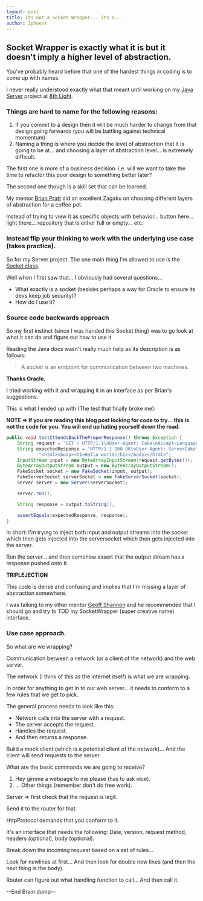 ```yaml
---
layout: post
title: Its not a Socket Wrapper... its a...
author: Jphoenx
---
```


## Socket Wrapper is exactly what it is but it doesn't imply a higher level of abstraction.

You've probably heard before that one of the hardest things in coding is to come up
with names.

I never really understood exactly what that meant until working on my [Java Server](http://github.com/JPHoenx/javaServer)
project at [8th Light](https://www.8thlight.com).

### Things are hard to name for the following reasons:

1. If you commit to a design then it will be much harder to change from that
design going forwards (you will be battling against technical momentum).
2. Naming a thing is where you decide the level of abstraction that it is going
to be at... and choosing a layer of abstraction level... is extremely difficult.

The first one is more of a business decision. i.e. will we want to take the time
to refactor this poor design to something better later?

The second one though is a skill set that can be learned.

My mentor [Brian Pratt](https://twitter.com/pratt_b) did an excellent Zagaku on
choosing different layers of abstraction for a coffee pot.

Instead of trying to view it as specific objects with behavior... button here... light there...
repository that is either full or empty... etc.

### Instead flip your thinking to work with the underlying use case (takes practice).

So for my Server project. The one main thing I'm allowed to use is the [Socket class](https://docs.oracle.com/javase/8/docs/api/java/net/Socket.html).

Well when I first saw that... I obviously had several questions...

* What exactly is a socket (besides perhaps a way for Oracle to ensure its devs keep job security)?
* How do I use it?

### Source code backwards approach

So my first instinct (since I was handed this Socket thing) was to go look at what it
can do and figure out how to use it

Reading the Java docs wasn't really much help as its description is as follows:

> A socket is an endpoint for communication between two machines.

**Thanks Oracle.**

I tried working with it and wrapping it in an interface as per Brian's suggestions.

This is what I ended up with (The test that finally broke me):

**NOTE => If you are reading this blog post looking for code to try... this is not the code for you.
You will end up hating yourself down the road.**

```Java
public void testItSendsBackTheProperResponse() throws Exception {
    String request = "GET / HTTP/1.1\nUser-Agent: Cake\nAccept-Language: en-us\n";
    String expectedResponse = "HTTP/1.1 200 OK\nUser-Agent: ServerCake\nContent-Type: text/html\n\n" +
            "<html><body><h1>Hello world</h1></body></html>";
    InputStream input = new ByteArrayInputStream(request.getBytes());
    ByteArrayOutputStream output = new ByteArrayOutputStream();
    FakeSocket socket = new FakeSocket(input, output);
    FakeServerSocket serverSocket = new FakeServerSocket(socket);
    Server server = new Server(serverSocket);

    server.run();

    String response = output.toString();

    assertEquals(expectedResponse, response);
}
```

In short:
I'm trying to inject both input and output streams into the socket which then
gets injected into the serversocket which then gets injected into the server.

Run the server... and then somehow assert that the output stream has a response pushed onto it.

**TRIPLEJECTION**

This code is dense and confusing and implies that I'm missing a layer of abstraction somewhere.

I was talking to my other mentor [Geoff Shannon](https://twitter.com/radicalzephyr) and he recommended
that I should go and try to TDD my SocketWrapper (super creative name) interface.

### Use case approach.

So what are we wrapping?

Communication between a network (or a client of the network) and the web server.

The network (I think of this as the internet itself) is what we are wrapping.

In order for anything to get in to our web server... it needs to conform
to a few rules that we get to pick.

The general process needs to look like this:

* Network calls into the server with a request.
* The server accepts the request.
* Handles the request.
* And then returns a response.

Build a mock client (which is a potential client of the network)...
And the client will send requests to the server.

What are the basic commands we are going to receive?
1) Hey gimme a webpage to me please (has to ask nice).
2) ... Other things (remember don't do free work).

Server => first check that the request is legit.

Send it to the router for that.

HttpProtocol demands that you conform to it.

It's an interface that needs the following:
Date, version, request method, headers (optional), body (optional).

Break down the incoming request based on a set of rules...

Look for newlines at first... And then look for double new lines (and then the next thing is the body).

Router can figure out what handling function to call... And then call it.

--End Brain dump--
